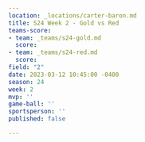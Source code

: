 ```yaml
---
location: _locations/carter-baron.md
title: S24 Week 2 - Gold vs Red
teams-score:
- team: _teams/s24-gold.md
  score: 
- team: _teams/s24-red.md
  score: 
field: "2"
date: 2023-03-12 10:45:00 -0400
season: 24
week: 2
mvp: ''
game-ball: ''
sportsperson: ''
published: false

---
```

